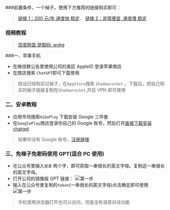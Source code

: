 ###前置条件，一个梯子。使用下方推荐的链接购买即可：

> [链接 1：200 元/年 速度快 稳定](https://portal.dc-site5.com/#/register?code=yyvHhwcG)、 [链接 2：非常便宜, 速度慢 稳定](http://kingfast.info/index.php/index/register/?yqi=3357)

### 视频教程

> [百度网盘 提取码: wvkg ](https://pan.baidu.com/s/1oGXoWvdCm1PVv0R1z7Asbg?pwd=wvkg)

###一、苹果手机

- 在微信群公告里使用公司的美区 AppleID 登录苹果商店
- 在商店搜索 `ChatGPT`即可下载使用

> 假设已经购买过梯子，在`AppStore`搜索 `Shadowrocket` 。下载后，把自己购买的梯子链接复制在`Shadowrocket`,开启 VPN 即可使用

### 二、安卓教程

- 应用市场搜索`HiGoPlay` 下载安装 Google 三件套
- 在`GooglePlay`商店登录你自己的 Google 账号，然后打开[直接下载安装 chatgpt](https://play.google.com/store/apps/details?id=com.openai.chatgpt)

> 如果你没有 Google 账号，[注册链接](https://support.google.com/accounts/answer/27441?hl=zh-Hans)

### 三、免梯子免密码使用 GPT(适合 PC 使用)

- 在公众号里输入`登录` 两个字，即可获取一串很长的英文字母。复制这一串很长的英文字母。
- 打开公司的镜像版 GPT 链接：
  ![第一步](https://weijie-video.oss-cn-shanghai.aliyuncs.com/blog/6221702313011_.pic.jpg)
- 输入在公众号里复制的`token`(一串很长的英文字母)点击确定即可使用
  ![第一步](https://weijie-video.oss-cn-shanghai.aliyuncs.com/blog/6231702313464_.pic.jpg)

> 手机使用浏览器打开也可以访问，但是没有语音对话功能
